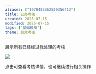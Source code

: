 ```yaml
---
aliases: ["1970485362520356413"]
title: 已办考核
created: 2025-07-15
modified: 2025-07-15
tags: ['基础模块']
theme: 绩效考核
---
```


展示所有已经经过我处理的考核

![](https://myhelpdoc.oss-cn-heyuan.aliyuncs.com/mdimages/b575333b8ac7d36754ab88cbd8db5fbd.jpg)

点击可查看考核详情，也可继续进行相关操作

